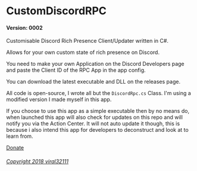 # CustomDiscordRPC
#### Version: 0002

Customisable Discord Rich Presence Client/Updater written in C#.

Allows for your own custom state of rich presence on Discord.

You need to make your own Application on the Discord Developers page and paste the Client ID of the RPC App in the app config.

You can download the latest executable and DLL on the releases page.

All code is open-source, I wrote all but the `DiscordRpc.cs` Class. I'm using a modified version I made myself in this app.

If you choose to use this app as a simple executable then by no means do, when launched this app will also check for updates on this repo and will notify you via the Action Center. It will not auto update it though, this is because i also intend this app for developers to deconstruct and look at to learn from.

[Donate](https://viral32111.com/donate)

###### [Copyright 2018 viral32111](LICENCE.txt)